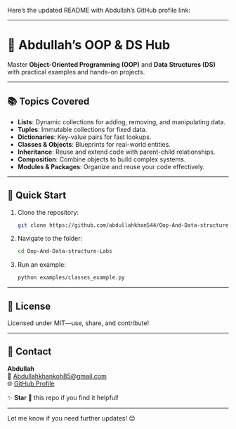 Here’s the updated README with Abdullah’s GitHub profile link:  

---

# 🌟 Abdullah’s OOP & DS Hub  

Master **Object-Oriented Programming (OOP)** and **Data Structures (DS)** with practical examples and hands-on projects.  

---

## 📚 Topics Covered  
- **Lists**: Dynamic collections for adding, removing, and manipulating data.  
- **Tuples**: Immutable collections for fixed data.  
- **Dictionaries**: Key-value pairs for fast lookups.  
- **Classes & Objects**: Blueprints for real-world entities.  
- **Inheritance**: Reuse and extend code with parent-child relationships.  
- **Composition**: Combine objects to build complex systems.  
- **Modules & Packages**: Organize and reuse your code effectively.  

---

## 🚀 Quick Start  

1. Clone the repository:  
   ```bash
   git clone https://github.com/abdullahkhan544/Oop-And-Data-structure-Labs.git
   ```  
2. Navigate to the folder:  
   ```bash
   cd Oop-And-Data-structure-Labs
   ```  
3. Run an example:  
   ```bash
   python examples/classes_example.py
   ```  

---

## 📜 License  
Licensed under MIT—use, share, and contribute!  

---

## 💌 Contact  
**Abdullah**  
📧 [Abdullahkhankoh85@gmail.com](mailto:Abdullahkhankoh85@gmail.com)  
🌐 [GitHub Profile](https://github.com/abdullahkhan544/Oop-And-Data-structure-Labs)  

✨ **Star 🌟** this repo if you find it helpful!  

---  

Let me know if you need further updates! 😊
